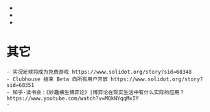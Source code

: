 -
-
-
# 其它
	- 实况足球将成为免费游戏 https://www.solidot.org/story?sid=68348
	- Clubhouse 结束 Beta 向所有用户开放 https://www.solidot.org/story?sid=68351
	- 知乎·读书会：《妙趣横生博弈论》|博弈论在现实生活中有什么实际的应用？ https://www.youtube.com/watch?v=MQkNYqqMxIY
	-